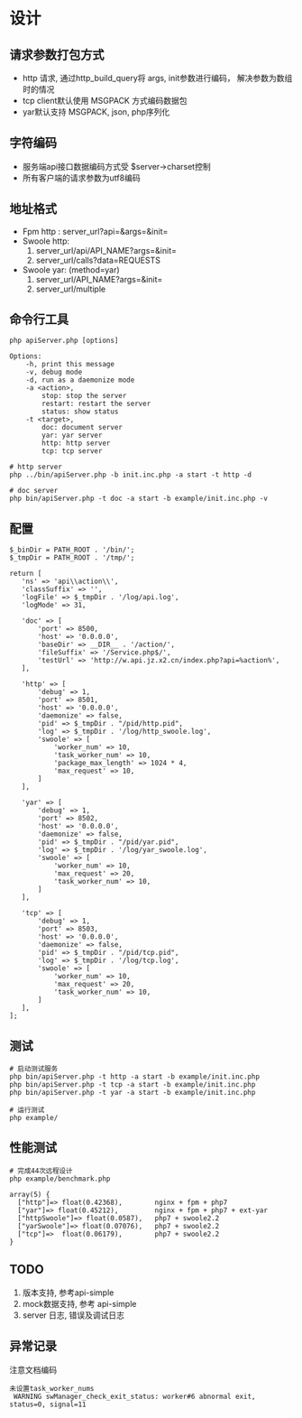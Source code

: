 # 设计

## 请求参数打包方式
*   http 请求, 通过http_build_query将 args, init参数进行编码， 解决参数为数组时的情况
*   tcp client默认使用 MSGPACK 方式编码数据包
*   yar默认支持 MSGPACK, json, php序列化

## 字符编码
*   服务端api接口数据编码方式受 $server->charset控制
*   所有客户端的请求参数为utf8编码

## 地址格式
*   Fpm http : server_url?api=&args=&init=
*   Swoole http: 
    1. server_url/api/API_NAME?args=&init= 
    2. server_url/calls?data=REQUESTS
*   Swoole yar: (method=yar)
    1. server_url/API_NAME?args=&init= 
    2. server_url/multiple


## 命令行工具

```
php apiServer.php [options]

Options:
    -h, print this message
    -v, debug mode
    -d, run as a daemonize mode
    -a <action>, 
        stop: stop the server 
        restart: restart the server
        status: show status
    -t <target>,
        doc: document server
        yar: yar server
        http: http server
        tcp: tcp server

# http server
php ../bin/apiServer.php -b init.inc.php -a start -t http -d

# doc server
php bin/apiServer.php -t doc -a start -b example/init.inc.php -v

```

## 配置

```
$_binDir = PATH_ROOT . '/bin/';
$_tmpDir = PATH_ROOT . '/tmp/';

return [
   'ns' => 'api\\action\\',
   'classSuffix' => '',
   'logFile' => $_tmpDir . '/log/api.log',
   'logMode' => 31,

   'doc' => [
       'port' => 8500,
       'host' => '0.0.0.0',
       'baseDir' => __DIR__ . '/action/',
       'fileSuffix' => '/Service.php$/',
       'testUrl' => 'http://w.api.jz.x2.cn/index.php?api=%action%',
   ],

   'http' => [
       'debug' => 1,
       'port' => 8501,
       'host' => '0.0.0.0',
       'daemonize' => false,
       'pid' => $_tmpDir . "/pid/http.pid",
       'log' => $_tmpDir . '/log/http_swoole.log',
       'swoole' => [
           'worker_num' => 10,
           'task_worker_num' => 10,
           'package_max_length' => 1024 * 4,
           'max_request' => 10,
       ]
   ],

   'yar' => [
       'debug' => 1,
       'port' => 8502,
       'host' => '0.0.0.0',
       'daemonize' => false,
       'pid' => $_tmpDir . "/pid/yar.pid",
       'log' => $_tmpDir . '/log/yar_swoole.log',
       'swoole' => [
           'worker_num' => 10,
           'max_request' => 20,
           'task_worker_num' => 10,
       ]
   ],

   'tcp' => [
       'debug' => 1,
       'port' => 8503,
       'host' => '0.0.0.0',
       'daemonize' => false,
       'pid' => $_tmpDir . "/pid/tcp.pid",
       'log' => $_tmpDir . '/log/tcp.log',
       'swoole' => [
           'worker_num' => 10,
           'max_request' => 20,
           'task_worker_num' => 10,
       ]
   ],
];
```

## 测试

```
# 启动测试服务
php bin/apiServer.php -t http -a start -b example/init.inc.php
php bin/apiServer.php -t tcp -a start -b example/init.inc.php 
php bin/apiServer.php -t yar -a start -b example/init.inc.php

# 运行测试
php example/
```

## 性能测试

```
# 完成44次远程设计
php example/benchmark.php

array(5) {
  ["http"]=> float(0.42368),        nginx + fpm + php7
  ["yar"]=> float(0.45212),         nginx + fpm + php7 + ext-yar
  ["httpSwoole"]=> float(0.0587),   php7 + swoole2.2
  ["yarSwoole"]=> float(0.07076),   php7 + swoole2.2
  ["tcp"]=>  float(0.06179),        php7 + swoole2.2
}
```

## TODO

1. 版本支持, 参考api-simple
2. mock数据支持, 参考 api-simple
3. server 日志, 错误及调试日志


## 异常记录

注意文档编码

```
未设置task_worker_nums
 WARNING swManager_check_exit_status: worker#6 abnormal exit, status=0, signal=11
```